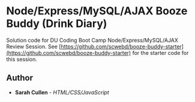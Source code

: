 # Node/Express/MySQL/AJAX Booze Buddy (Drink Diary)

Solution code for DU Coding Boot Camp Node/Express/MySQL/AJAX Review Session. See [https://github.com/scwebd/booze-buddy-starter](https://github.com/scwebd/booze-buddy-starter) for the starter code for this session.

## Author

* **Sarah Cullen** - *HTML/CSS/JavaScript*
